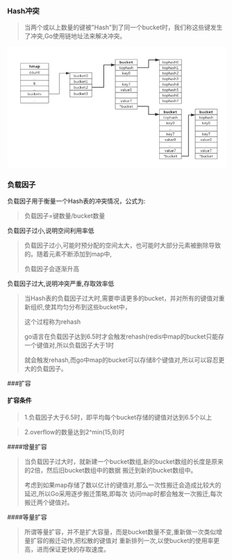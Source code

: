 ### Hash冲突
> 当两个或以上数量的键被"Hash"到了同一个bucket时，我们称这些键发生了冲突,Go使用链地址法来解决冲突。

![](../../resource/map-03-struct_sketch.png)
### 负载因子
负载因子用于衡量一个Hash表的冲突情况，公式为:
>负载因子=键数量/bucket数量
> 
负载因子过小,说明空间利用率低

>负载因子过小,可能时预分配的空间太大，也可能时大部分元素被删除导致的。随着元素不断添加到map中,
> 
> 负载因子会逐渐升高

负载因子过大,说明冲突严重,存取效率低
>当Hash表的负载因子过大时,需要申请更多的bucket，并对所有的键值对重新组织,使其均匀分布到这些bucket中，
> 
> 这个过程称为rehash
> 
>go语言在负载因子达到6.5时才会触发rehash(redis中map的bucket只能存一个键值对,所以负载因子大于1时
>
>就会触发rehash,而go中map的bucket可以存储8个键值对,所以可以容忍更大的负载因子。 

###扩容
#### 扩容条件
>1.负载因子大于6.5时，即平均每个bucket存储的键值对达到6.5个以上
> 

>2.overflow的数量达到2^min(15,B)时
> 

####增量扩容
>当负载因子过大时，就新建一个bucket数组,新的bucket数组的长度是原来的2倍，然后旧bucket数组中的数据
> 搬迁到新的bucket数组中。
> 
> 考虑到如果map存储了数以亿计的键值对,那么一次性搬迁会造成比较大的延迟,所以Go采用逐步搬迁策略,即每次
> 访问map时都会触发一次搬迁,每次搬迁两个键值对。

####等量扩容
>所谓等量扩容，并不是扩大容量，而是bucket数量不变,重新做一次类似增量扩容的搬迁动作,把松散的键值对
> 重新排列一次,以使bucket的使用率更高，进而保证更快的存取速度。